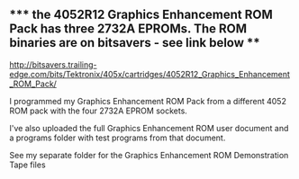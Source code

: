 *** the 4052R12 Graphics Enhancement ROM Pack has three 2732A EPROMs.  The ROM binaries are on bitsavers - see link below **
----

http://bitsavers.trailing-edge.com/bits/Tektronix/405x/cartridges/4052R12_Graphics_Enhancement_ROM_Pack/

I programmed my Graphics Enhancement ROM Pack from a different 4052 ROM pack with the four 2732A EPROM sockets.

I've also uploaded the full Graphics Enhancement ROM user document and a programs folder with test programs from that document.

See my separate folder for the Graphics Enhancement ROM Demonstration Tape files
